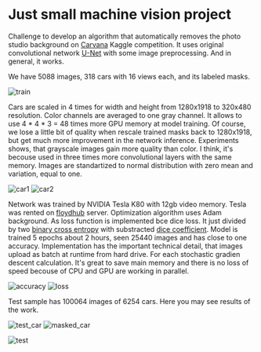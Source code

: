 Just small machine vision project
=================================
Challenge to develop an algorithm that automatically removes the photo studio background on [Carvana](https://www.kaggle.com/c/carvana-image-masking-challenge) Kaggle competition. It uses original convolutional network [U-Net](https://arxiv.org/abs/1505.04597) with some image preprocessing. And in general, it works.

We have 5088 images, 318 cars with 16 views each, and its labeled masks.

![train](data/train.jpg)

Cars are scaled in 4 times for width and height from 1280x1918 to 320x480 resolution. Color channels are averaged to one gray channel. It allows to use 4 * 4 * 3 = 48 times more GPU memory at model training. Of course, we lose a little bit of quality when rescale trained masks back to 1280x1918, but get much more improvement in the network inference. Experiments shows, that grayscale images gain more quality than color. I think, it's becouse used in three times more convolutional layers with the same memory. Images are standartized to normal distribution with zero mean and variation, equal to one.

![car1](data/car1.png)
![car2](data/car2.png)

Network was trained by NVIDIA Tesla K80 with 12gb video memory. Tesla was rented on [floydhub](https://www.floydhub.com/) server. Optimization algorithm uses Adam background. As loss function is implemented bce dice loss. It just divided by two [binary cross entropy](https://stats.stackexchange.com/questions/260505/machine-learning-should-i-use-a-categorical-cross-entropy-or-binary-cross-entro) with substracted [dice coefficient](https://en.wikipedia.org/wiki/S%C3%B8rensen%E2%80%93Dice_coefficient). Model is trained 5 epochs about 2 hours, seen 25440 images and has close to one accuracy. Implementation has the important technical detail, that images upload as batch at runtime from hard drive. For each stochastic gradien descent calculation. It's great to save main memory and there is no loss of speed becouse of CPU and GPU are working in parallel.

![accuracy](data/accuracy.png) 
![loss](data/loss.png)

Test sample has 100064 images of 6254 cars. Here you may see results of the work.

![test_car](data/test_car.png)
![masked_car](data/masked_car.png)

![test](data/test.jpg)	
